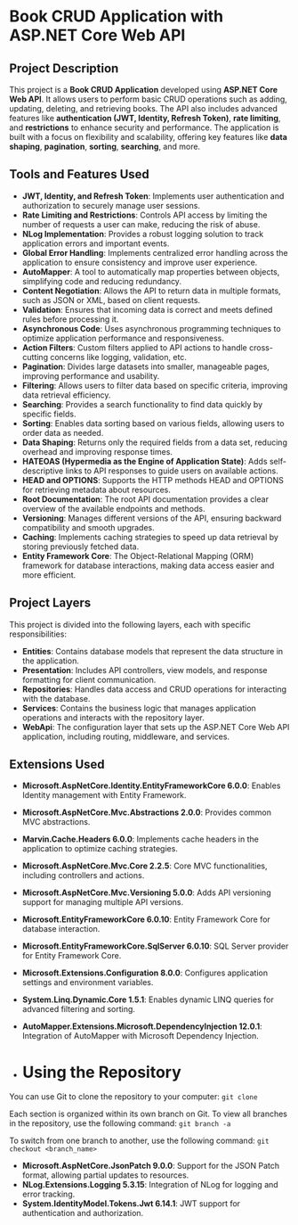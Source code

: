 # Book CRUD Application with ASP.NET Core Web API

## Project Description
This project is a **Book CRUD Application** developed using **ASP.NET Core Web API**. It allows users to perform basic CRUD operations such as adding, updating, deleting, and retrieving books. The API also includes advanced features like **authentication (JWT, Identity, Refresh Token)**, **rate limiting**, and **restrictions** to enhance security and performance. The application is built with a focus on flexibility and scalability, offering key features like **data shaping**, **pagination**, **sorting**, **searching**, and more.

## Tools and Features Used

- **JWT, Identity, and Refresh Token**: Implements user authentication and authorization to securely manage user sessions.
- **Rate Limiting and Restrictions**: Controls API access by limiting the number of requests a user can make, reducing the risk of abuse.
- **NLog Implementation**: Provides a robust logging solution to track application errors and important events.
- **Global Error Handling**: Implements centralized error handling across the application to ensure consistency and improve user experience.
- **AutoMapper**: A tool to automatically map properties between objects, simplifying code and reducing redundancy.
- **Content Negotiation**: Allows the API to return data in multiple formats, such as JSON or XML, based on client requests.
- **Validation**: Ensures that incoming data is correct and meets defined rules before processing it.
- **Asynchronous Code**: Uses asynchronous programming techniques to optimize application performance and responsiveness.
- **Action Filters**: Custom filters applied to API actions to handle cross-cutting concerns like logging, validation, etc.
- **Pagination**: Divides large datasets into smaller, manageable pages, improving performance and usability.
- **Filtering**: Allows users to filter data based on specific criteria, improving data retrieval efficiency.
- **Searching**: Provides a search functionality to find data quickly by specific fields.
- **Sorting**: Enables data sorting based on various fields, allowing users to order data as needed.
- **Data Shaping**: Returns only the required fields from a data set, reducing overhead and improving response times.
- **HATEOAS (Hypermedia as the Engine of Application State)**: Adds self-descriptive links to API responses to guide users on available actions.
- **HEAD and OPTIONS**: Supports the HTTP methods HEAD and OPTIONS for retrieving metadata about resources.
- **Root Documentation**: The root API documentation provides a clear overview of the available endpoints and methods.
- **Versioning**: Manages different versions of the API, ensuring backward compatibility and smooth upgrades.
- **Caching**: Implements caching strategies to speed up data retrieval by storing previously fetched data.
- **Entity Framework Core**: The Object-Relational Mapping (ORM) framework for database interactions, making data access easier and more efficient.

## Project Layers
This project is divided into the following layers, each with specific responsibilities:

- **Entities**: Contains database models that represent the data structure in the application.
- **Presentation**: Includes API controllers, view models, and response formatting for client communication.
- **Repositories**: Handles data access and CRUD operations for interacting with the database.
- **Services**: Contains the business logic that manages application operations and interacts with the repository layer.
- **WebApi**: The configuration layer that sets up the ASP.NET Core Web API application, including routing, middleware, and services.

## Extensions Used
- **Microsoft.AspNetCore.Identity.EntityFrameworkCore 6.0.0**: Enables Identity management with Entity Framework.
- **Microsoft.AspNetCore.Mvc.Abstractions 2.0.0**: Provides common MVC abstractions.
- **Marvin.Cache.Headers 6.0.0**: Implements cache headers in the application to optimize caching strategies.
- **Microsoft.AspNetCore.Mvc.Core 2.2.5**: Core MVC functionalities, including controllers and actions.
- **Microsoft.AspNetCore.Mvc.Versioning 5.0.0**: Adds API versioning support for managing multiple API versions.
- **Microsoft.EntityFrameworkCore 6.0.10**: Entity Framework Core for database interaction.
- **Microsoft.EntityFrameworkCore.SqlServer 6.0.10**: SQL Server provider for Entity Framework Core.
- **Microsoft.Extensions.Configuration 8.0.0**: Configures application settings and environment variables.
- **System.Linq.Dynamic.Core 1.5.1**: Enables dynamic LINQ queries for advanced filtering and sorting.
- **AutoMapper.Extensions.Microsoft.DependencyInjection 12.0.1**: Integration of AutoMapper with Microsoft Dependency Injection.

- # Using the Repository

You can use Git to clone the repository to your computer: `git clone `  

Each section is organized within its own branch on Git. To view all branches in the repository, use the following command: `git branch -a`  

To switch from one branch to another, use the following command: `git checkout <branch_name>`

- **Microsoft.AspNetCore.JsonPatch 9.0.0**: Support for the JSON Patch format, allowing partial updates to resources.
- **NLog.Extensions.Logging 5.3.15**: Integration of NLog for logging and error tracking.
- **System.IdentityModel.Tokens.Jwt 6.14.1**: JWT support for authentication and authorization.

